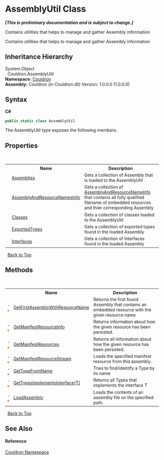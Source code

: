 # AssemblyUtil Class
 _**\[This is preliminary documentation and is subject to change.\]**_

Contains utilities that helps to manage and gather Assembly information

Contains utilities that helps to manage and gather Assembly information


## Inheritance Hierarchy
System.Object<br />&nbsp;&nbsp;Couldron.AssemblyUtil<br />
**Namespace:**&nbsp;<a href="N_Couldron">Couldron</a><br />**Assembly:**&nbsp;Couldron (in Couldron.dll) Version: 1.0.0.0 (1.0.0.0)

## Syntax

**C#**<br />
``` C#
public static class AssemblyUtil
```

The AssemblyUtil type exposes the following members.


## Properties
&nbsp;<table><tr><th></th><th>Name</th><th>Description</th></tr><tr><td>![Public property](media/pubproperty.gif "Public property")![Static member](media/static.gif "Static member")</td><td><a href="P_Couldron_AssemblyUtil_Assemblies">Assemblies</a></td><td>
Gets a collection of Assembly that is loaded to the AssemblyUtil</td></tr><tr><td>![Public property](media/pubproperty.gif "Public property")![Static member](media/static.gif "Static member")</td><td><a href="P_Couldron_AssemblyUtil_AssemblyAndResourceNamesInfo">AssemblyAndResourceNamesInfo</a></td><td>
Gets a collection of <a href="T_Couldron_AssemblyAndResourceNameInfo">AssemblyAndResourceNameInfo</a> that contains all fully qualified filename of embedded resources and thier corresponding Assembly</td></tr><tr><td>![Public property](media/pubproperty.gif "Public property")![Static member](media/static.gif "Static member")</td><td><a href="P_Couldron_AssemblyUtil_Classes">Classes</a></td><td>
Gets a collection of classes loaded to the AssemblyUtil</td></tr><tr><td>![Public property](media/pubproperty.gif "Public property")![Static member](media/static.gif "Static member")</td><td><a href="P_Couldron_AssemblyUtil_ExportedTypes">ExportedTypes</a></td><td>
Gets a collection of exported types found in the loaded Assembly</td></tr><tr><td>![Public property](media/pubproperty.gif "Public property")![Static member](media/static.gif "Static member")</td><td><a href="P_Couldron_AssemblyUtil_Interfaces">Interfaces</a></td><td>
Gets a colleciton of Interfaces found in the loaded Assembly</td></tr></table>&nbsp;
<a href="#assemblyutil-class">Back to Top</a>

## Methods
&nbsp;<table><tr><th></th><th>Name</th><th>Description</th></tr><tr><td>![Public method](media/pubmethod.gif "Public method")![Static member](media/static.gif "Static member")</td><td><a href="M_Couldron_AssemblyUtil_GetFirstAssemblyWithResourceName">GetFirstAssemblyWithResourceName</a></td><td>
Returns the first found Assembly that contains an embedded resource with the given resource name</td></tr><tr><td>![Public method](media/pubmethod.gif "Public method")![Static member](media/static.gif "Static member")</td><td><a href="M_Couldron_AssemblyUtil_GetManifestResourceInfo">GetManifestResourceInfo</a></td><td>
Returns information about how the given resource has been persisted.</td></tr><tr><td>![Public method](media/pubmethod.gif "Public method")![Static member](media/static.gif "Static member")</td><td><a href="M_Couldron_AssemblyUtil_GetManifestResources">GetManifestResources</a></td><td>
Returns all information about how the given resource has been persisted.</td></tr><tr><td>![Public method](media/pubmethod.gif "Public method")![Static member](media/static.gif "Static member")</td><td><a href="M_Couldron_AssemblyUtil_GetManifestResourceStream">GetManifestResourceStream</a></td><td>
Loads the specified manifest resource from this assembly.</td></tr><tr><td>![Public method](media/pubmethod.gif "Public method")![Static member](media/static.gif "Static member")</td><td><a href="M_Couldron_AssemblyUtil_GetTypeFromName">GetTypeFromName</a></td><td>
Tries to find/identify a Type by its name</td></tr><tr><td>![Public method](media/pubmethod.gif "Public method")![Static member](media/static.gif "Static member")</td><td><a href="M_Couldron_AssemblyUtil_GetTypesImplementsInterface__1">GetTypesImplementsInterface(T)</a></td><td>
Returns all Types that implements the interface *T*</td></tr><tr><td>![Public method](media/pubmethod.gif "Public method")![Static member](media/static.gif "Static member")</td><td><a href="M_Couldron_AssemblyUtil_LoadAssembly">LoadAssembly</a></td><td>
Loads the contents of an assembly file on the specified path.</td></tr></table>&nbsp;
<a href="#assemblyutil-class">Back to Top</a>

## See Also


#### Reference
<a href="N_Couldron">Couldron Namespace</a><br />